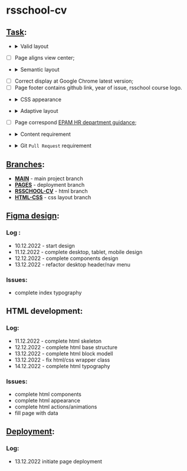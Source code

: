 # **rsschool-cv**

## <a href="https://github.com/rolling-scopes-school/tasks/blob/master/tasks/cv/cv-stage1.md">**Task**</a>:

- <details><summary>Valid layout</summary>

    > - [ ] Shoudl return no errors or warnings at <a href="https://validator.w3.org/">validator</a>
</details>

- [ ] Page aligns view center;
- <details><summary>Semantic layout</summary>

    > - [ ] page contains `article, aside, figure, figcaption, footer, header, 
    main, nav, section, h1-h6` (at least 10 of them)
</details>

- [ ] Correct display at Google Chrome latest version;
- [ ] Page footer contains github link, year of issue, rsschool course logo.
- <details><summary>CSS appearance</summary>

    > - [x] at least 10 diffrent css styled elements
</details>

- <details><summary>Adaptive layout</summary>

    > - [ ] should display correct at any viewport width above 320px;
    > - [ ] contains adaptive menu with inner links;
    > - [ ] smooth anchor scrolling.
</details>

- [ ] Page correspond <a href="https://github.com/rolling-scopes-school/tasks/blob/master/tasks/cv/cv.md#%D1%81%D0%BE%D0%B4%D0%B5%D1%80%D0%B6%D0%B0%D0%BD%D0%B8%D0%B5-cv">EPAM HR department guidance</a>;
- <details><summary>Content requirement</summary>

    > - [ ] Contains author's photo with stright ratio;
    > - [ ] Contains short bio, skills, education level, languages info;
    > - [ ] Contains code example;
    > - [ ] Contains projects link-images;
    > - [ ] CV complete in english language;
    > - [ ] Contains 3-5 min video-cv.
</details>

- <details><summary>Git <code>Pull Request</code> requirement</summary>

    > 1. [ ] Task link
    > 2. [ ] Page screenshot
    > 3. [ ] Deploy link
    > 4. [ ] Self-test list
</details>

## <a href="https://github.com/nduchin/rsschool-cv/branches">**Branches**</a>:
- <a href="https://github.com/nduchin/rsschool-cv/tree/main">**MAIN**</a> - main project branch
- <a href="https://github.com/nduchin/rsschool-cv/tree/gh-pages">**PAGES**</a> - deployment branch
- <a href="https://github.com/nduchin/rsschool-cv/tree/rsschool-cv-html">**RSSCHOOL-CV**</a>  - html branch
- <a href="https://github.com/nduchin/rsschool-cv/tree/cv-html-css">**HTML-CSS**</a> - css layout branch

## <a href="https://www.figma.com/file/pggQrCT6jXno7tOsK6uqcq/CV-Duchin?node-id=0%3A1&t=CzXEsWFBygMLD8IL-1">**Figma design**</a>:

### Log :
- 10.12.2022 - start design
- 11.12.2022 - complete desktop, tablet, mobile design
- 12.12.2022 - complete components design
- 13.12.2022 - refactor desktop header/nav menu

### Issues:
- complete index typography

## **HTML development**:

### Log:
- 11.12.2022 - complete html skeleton 
- 12.12.2022 - complete html base structure
- 13.12.2022 - complete html block modell
- 13.12.2022 - fix html/css wrapper class
- 14.12.2022 - complete html typography 

### Issues:
- complete html components
- complete html appearance
- complete html actions/animations
- fill page with data

## <a href="https://nduchin.github.io/rsschool-cv/cv/">**Deployment**</a>:

### Log:
- 13.12.2022 initiate page deployment